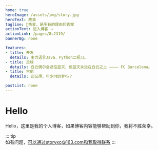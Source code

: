 ```yaml
---
home: true
heroImage: /assets/img/story.jpg
heroText: 故事
tagline: 🚀热爱，是所有的理由和答案
actionText: 进入博客 →
actionLink: /pages/8c2319/
bannerBg: none

features:
- title: 开发
  details: 主力语言Java，Python二把刀。
- title: 足球
  details: 白云偶尔会遮住蓝天，但蓝天永远在白云之上 ———— FC Barcelona。
- title: 吉他
  details: 还记得，年少时的梦吗？

postList: none
---
```


# Hello
Hello，这里是我的个人博客，如果博客内容能够帮助到你，我将不胜荣幸。

::: tip  
如有问题，可以通过storyxc@163.com和我取得联系
:::
